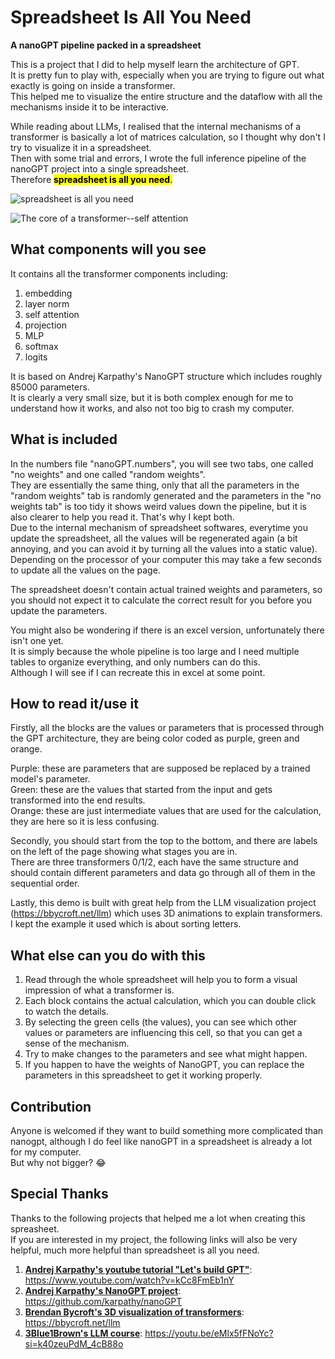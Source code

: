 # Spreadsheet Is All You Need
**A nanoGPT pipeline packed in a spreadsheet**

This is a project that I did to help myself learn the architecture of GPT.<br>
It is pretty fun to play with, especially when you are trying to figure out what exactly is going on inside a transformer.<br>
This helped me to visualize the entire structure and the dataflow with all the mechanisms inside it to be interactive.<br>

While reading about LLMs, I realised that the internal mechanisms of a transformer is basically a lot of matrices calculation, so I thought why don't I try to visualize it in a spreadsheet.<br>
Then with some trial and errors, I wrote the full inference pipeline of the nanoGPT project into a single spreadsheet.<br>
Therefore <mark>**spreadsheet is all you need**<mark>.

![**spreadsheet is all you need**](https://github.com/dabochen/spreadsheet-is-all-you-need/blob/main/spreadsheetisallyouneed.jpg?raw=true)

![**The core of a transformer--self attention**](https://github.com/dabochen/spreadsheet-is-all-you-need/blob/main/KQV.jpg?raw=true)


## What components will you see
It contains all the transformer components including:
1. embedding
2. layer norm
3. self attention
4. projection
5. MLP
6. softmax
7. logits

It is based on Andrej Karpathy's NanoGPT structure which includes roughly 85000 parameters.<br>
It is clearly a very small size, but it is both complex enough for me to understand how it works, and also not too big to crash my computer.

## What is included 
In the numbers file "nanoGPT.numbers", you will see two tabs, one called "no weights" and one called "random weights".<br>
They are essentially the same thing, only that all the parameters in the "random weights" tab is randomly generated and the parameters in the "no weights tab" is too tidy it shows weird values down the pipeline, but it is also clearer to help you read it. That's why I kept both.<br>
Due to the internal mechanism of spreadsheet softwares, everytime you update the spreadsheet, all the values will be regenerated again (a bit annoying, and you can avoid it by turning all the values into a static value).<br>
Depending on the processor of your computer this may take a few seconds to update all the values on the page.

The spreadsheet doesn't contain actual trained weights and parameters, so you should not expect it to calculate the correct result for you before you update the parameters.

You might also be wondering if there is an excel version, unfortunately there isn't one yet.<br>
It is simply because the whole pipeline is too large and I need multiple tables to organize everything, and only numbers can do this.<br>
Although I will see if I can recreate this in excel at some point.

## How to read it/use it
Firstly, all the blocks are the values or parameters that is processed through the GPT architecture, they are being color coded as purple, green and orange.

Purple: these are parameters that are supposed be replaced by a trained model's parameter.<br>
Green: these are the values that started from the input and gets transformed into the end results.<br>
Orange: these are just intermediate values that are used for the calculation, they are here so it is less confusing.

Secondly, you should start from the top to the bottom, and there are labels on the left of the page showing what stages you are in.<br>
There are three transformers 0/1/2, each have the same structure and should contain different parameters and data go through all of them in the sequential order.

Lastly, this demo is built with great help from the LLM visualization project (https://bbycroft.net/llm) which uses 3D animations to explain transformers.<br>
I kept the example it used which is about sorting letters.

## What else can you do with this
1. Read through the whole spreadsheet will help you to form a visual impression of what a transformer is.
2. Each block contains the actual calculation, which you can double click to watch the details.
3. By selecting the green cells (the values), you can see which other values or parameters are influencing this cell, so that you can get a sense of the mechanism.
4. Try to make changes to the parameters and see what might happen.
5. If you happen to have the weights of NanoGPT, you can replace the parameters in this spreadsheet to get it working properly.


## Contribution
Anyone is welcomed if they want to build something more complicated than nanogpt, although I do feel like nanoGPT in a spreadsheet is already a lot for my computer.<br>
But why not bigger? 😂


## Special Thanks
Thanks to the following projects that helped me a lot when creating this spreasheet.<br>
If you are interested in my project, the following links will also be very helpful, much more helpful than spreadsheet is all you need.

1. [**Andrej Karpathy's youtube tutorial "Let's build GPT"**](https://www.youtube.com/watch?v=kCc8FmEb1nY): https://www.youtube.com/watch?v=kCc8FmEb1nY
2. [**Andrej Karpathy's NanoGPT project**](https://github.com/karpathy/nanoGPT): https://github.com/karpathy/nanoGPT
3. [**Brendan Bycroft's 3D visualization of transformers**](https://bbycroft.net/llm): https://bbycroft.net/llm
4. [**3Blue1Brown's LLM course**](https://youtu.be/eMlx5fFNoYc?si=k40zeuPdM_4cB88o): https://youtu.be/eMlx5fFNoYc?si=k40zeuPdM_4cB88o
